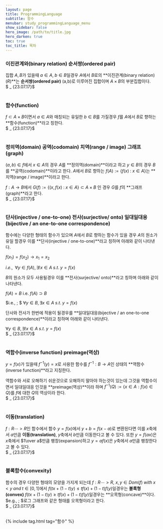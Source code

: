 ```yaml
---
layout: page
title: ProgrammingLanguage
subtitle: 함수
menubar: study_programmingLanguage_menu
show_sidebar: false
hero_image: /path/to/title.jpg
hero_darken: true
toc: true
toc_title: 목차
---
```


### **이진관계와(binary relation) 순서쌍(ordered pair)**

집합 $A, B$가 있을때 $a \in A, \; b \in B$일경우 $A$에서 $B$로의 **이진관계(binary relation)($R$)**는 **순서쌍(ordered pair)** (a,b)로 이루어진 집합이며 $A \times B$의 부분집합이다.  
$ _ {23.07.17}$<br/><br/>

### **함수(function)**

$f \subset A \times B$이면서 $a \in A$와 매칭되는 유일한 $b \in B$를 가질경우 $f$를 $A$에서 $B$로 향하는 **함수(function)**라고 칭한다.  
$ _ {23.07.17}$<br/><br/>

### **정의역(domain) 공역(codomain) 치역(range / image) 그래프(graph)**

$(a,b) \in f$에서 $x \in A$의 경우 $A$를 **정의역(domain)**이라고 하고 $y \in B$의 경우 $B$를 **공역(codomain)**이라고 한다. $A$에서 $B$로 향하는 $f(A) := {\{f(x) \; : \; x \in A}\}$는 **치역(range / image)**이라고 한다.

$f: A \rightarrow B$에서 $G(f) := {\{(x,f(x) \; : \; x \in A }\} \subset A \times B$ 인 경우 $G$를 $f$의 **그래프(graph)**라고 한다.  
$ _ {23.07.17}$<br/><br/>

### **단사(injective / one-to-one) 전사(surjective/ onto) 일대일대응(bijective / an one-to-one correspondence)**

함수에는 다양한 형태의 함수가 있으며 $A$에서 $B$로 향하는 함수가 있을 경우 $A$의 원소가 유일 할경우 이를 **단사(injective / one-to-one)**라고 칭하며 아래와 같이 나타낸다.

$f(x_1)=f(x_2) \rightarrow x_1=x_2$

$i.e., \;$ $\forall y \in f(A), \exists! x \in A \; s.t. \; y=f(x)$

$B$의 원소가 모두 사용될경우 이를 **전사(surjective/ onto)**라고 칭하며 아래와 같이 나타낸다.

$f(A)=B$ i.e. $f(A) \supset B$

$i.e., \; $ $\forall y \in B, \exists x \in A \; s.t. \; y=f(x)$

단사와 전사가 한번에 적용이 될경우를 **일대일대응(bijective / an one-to-one correspondence)**이라고 칭하며 아래와 같이 나타낸다.

$\forall y \in B, \exists !x \in A \; s.t. \; y=f(x)$  
$ _ {23.07.17}$<br/><br/>

### **역함수(inverse function) preimage(역상)**

$y=f(x)$가 있을때 $f^{-1}(y)=x$로 사용한 함수를 $f^{-1} : B \rightarrow A$인 상태의 **역함수(inverse function)**라고 지칭한다.

역함수와 서로 오해하기 쉬운것으로 오해하지 말아야 하는것이 있는데 그것을 역함수이면서 일대일대응 인것을 **preimage(역상)**이라 하며 $f^{-1}(Q) := {\{x \in A :f(x) \in Q }\}$를 $f$에 대한 $Q$의 역상이라 한다.  
$ _ {23.07.17}$<br/><br/>

### **이동(translation)**

$f:R \cdots> R$인 함수에서 함수 $y = f(x)$에서 $y+b=f(x-a)$로 변환된다면 이를 $x$축에서 $a$만큼 **이동(translation)**, $y$축에서 $b$만큼 이동한다고 볼 수 있다. 또한 $y=f(ax)$은 $x$축에서 $1\over a$만큼 팽창(expansion)하고 $y = af(x)$은 $y$축에서 $a$만큼 팽창한다고 볼 수 있다.  
$ _ {23.07.17}$<br/><br/>

### **볼록함수(convexity)**

함수의 경우 다양한 형태의 모양을 가지게 되는데 $f: R \cdots > R$, $x,y \in Dom(f) \; with \; x<y \; and \; t \in [0,1]$에서 $f(tx+(1-t)y) \leq tf(x)+(1-t)f(y)$일경우는 **볼록형(convex)** $f(tx+(1-t)y) \geq tf(x)+(1-t)f(y)$일경우는 **오목형(concave)**이다.  
$e.g., \; $로그 그래프와 같은 형태를 오목형이라고 한다.  
$ _ {23.07.17}$<br/><br/>

{% include tag.html tag="함수" %}
